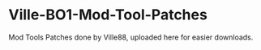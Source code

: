 # Ville-BO1-Mod-Tool-Patches
Mod Tools Patches done by Ville88, uploaded here for easier downloads.
